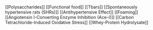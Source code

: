 [[Polysaccharides]]
[[Functional food]]
[[Tbars]]
[[Spontaneously hypertensive rats (SHRs)]]
[[Antihypertensive Effect]]
[[Foaming]]
[[Angiotensin I-Converting Enzyme Inhibition (Ace-I)]]
[[Carbon Tetrachloride-Induced Oxidative Stress]]
[[Whey-Protein Hydrolysate]]
